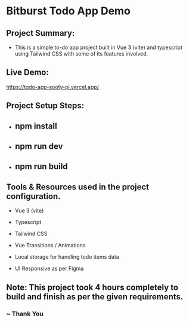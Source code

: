 # Bitburst Todo App Demo

## Project Summary:

- This is a simple to-do app project built in Vue 3 (vite) and typescript using Tailwind CSS with some of its features involved.


## Live Demo:

https://todo-app-sooty-pi.vercel.app/


## Project Setup Steps:

- ## npm install

- ## npm run dev

- ## npm run build


## Tools & Resources used in the project configuration.

- Vue 3 (vite)

- Typescript

- Tailwind CSS

- Vue Transitions / Animations

- Local storage for handling todo items data

- UI Responsive as per Figma


## Note: This project took 4 hours completely to build and finish as per the given requirements.



### ~ Thank You 
